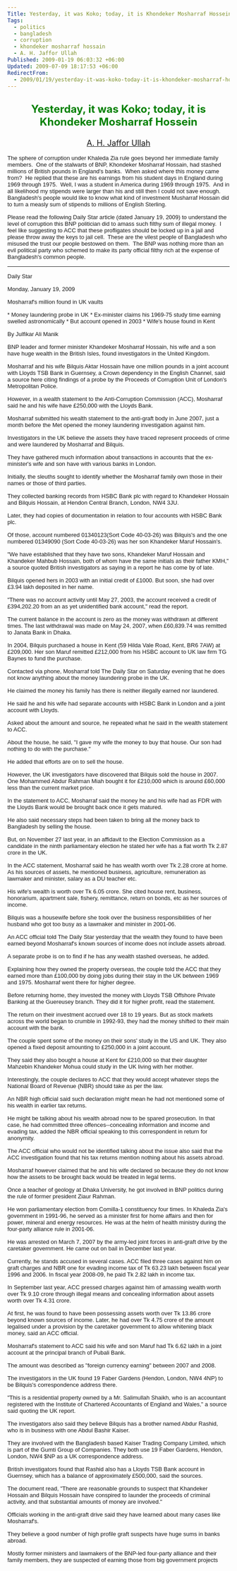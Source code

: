 ```yaml
---
Title: Yesterday, it was Koko; today, it is Khondeker Mosharraf Hossein
Tags:
  - politics
  - bangladesh
  - corruption
  - khondeker mosharraf hossain
  - A. H. Jaffor Ullah
Published: 2009-01-19 06:03:32 +06:00
Updated: 2009-07-09 18:17:53 +06:00
RedirectFrom:
  - 2009/01/19/yesterday-it-was-koko-today-it-is-khondeker-mosharraf-hossein/
---
```



<h2 align="center"><font size="5" color="#008000">Yesterday, it was Koko; today, it is Khondeker Mosharraf Hossein</font></h2>
<h3 align="center"><span style="font-weight: 400"><font size="4" color="#000080"><a href="https://muktomona.com/Articles/jaffor/index.htm">A. H. Jaffor Ullah</a></font></span></h3>
<font size="2" face="Arial">The sphere of corruption under Khaleda Zia rule goes beyond her immediate family members.  One of the stalwarts of BNP, Khondeker Mosharraf Hossain, had stashed millions of British pounds in England's banks.  When asked where this money came from?  He replied that these are his earnings from his student days in England during 1969 through 1975.  Well, I was a student in America during 1969 through 1975.  And in all likelihood my stipends were larger than his and still then I could not save enough.  Bangladesh's people would like to know what kind of investment Musharraf Hossain did to turn a measly sum of stipends to millions of English Sterling.</font>

<font size="2" face="Arial">Please read the following Daily Star article (dated January 19, 2009) to understand the level of corruption this BNP politician did to amass such filthy sum of illegal money.  I feel like suggesting to ACC that these profligates should be locked up in a jail and please throw away the keys to jail cell.  These are the vilest people of Bangladesh who misused the trust our people bestowed on them.  The BNP was nothing more than an evil political party who schemed to make its party official filthy rich at the expense of Bangladesh's common people.
 </font> <hr />

<font size="2" face="Arial">Daily Star</font>

<font size="2" face="Arial">Monday, January 19, 2009 </font>

<font size="2" face="Arial">Mosharraf's million found in UK vaults</font>

<font size="2" face="Arial">* Money laundering probe in UK * Ex-minister claims his 1969-75 study time earning swelled astronomically * But account opened in 2003 * Wife's house found in Kent </font>

<font size="2" face="Arial">By Julfikar Ali Manik</font>

<font size="2" face="Arial">BNP leader and former minister Khandeker Mosharraf Hossain, his wife and a son have huge wealth in the British Isles, found investigators in the United Kingdom.</font>

<font size="2" face="Arial">Mosharraf and his wife Bilquis Aktar Hossain have one million pounds in a joint account with Lloyds TSB Bank in Guernsey, a Crown dependency in the English Channel, said a source here citing findings of a probe by the Proceeds of Corruption Unit of London's Metropolitan Police.</font>

<font size="2" face="Arial">However, in a wealth statement to the Anti-Corruption Commission (ACC), Mosharraf said he and his wife have £250,000 with the Lloyds Bank. </font>

<font size="2" face="Arial">Mosharraf submitted his wealth statement to the anti-graft body in June 2007, just a month before the Met opened the money laundering investigation against him.</font>

<font size="2" face="Arial">Investigators in the UK believe the assets they have traced represent proceeds of crime and were laundered by Mosharraf and Bilquis. </font>

<font size="2" face="Arial">They have gathered much information about transactions in accounts that the ex-minister's wife and son have with various banks in London.</font>

<font size="2" face="Arial">Initially, the sleuths sought to identify whether the Mosharraf family own those in their names or those of third parties.</font>

<font size="2" face="Arial">They collected banking records from HSBC Bank plc with regard to Khandeker Hossain and Bilquis Hossain, at Hendon Central Branch, London, NW4 3JU.</font>

<font size="2" face="Arial">Later, they had copies of documentation in relation to four accounts with HSBC Bank plc. </font>

<font size="2" face="Arial">Of those, account numbered 01340123(Sort Code 40-03-26) was Bilquis's and the one numbered 01349090 (Sort Code 40-03-26) was her son Khandeker Maruf Hossain's.</font>

<font size="2" face="Arial">"We have established that they have two sons, Khandeker Maruf Hossain and Khandeker Mahbub Hossain, both of whom have the same initials as their father KMH," a source quoted British investigators as saying in a report he has come by of late.</font>

<font size="2" face="Arial">Bilquis opened hers in 2003 with an initial credit of £1000. But soon, she had over £3.94 lakh deposited in her name.</font>

<font size="2" face="Arial">"There was no account activity until May 27, 2003, the account received a credit of £394,202.20 from an as yet unidentified bank account," read the report.</font>

<font size="2" face="Arial">The current balance in the account is zero as the money was withdrawn at different times. The last withdrawal was made on May 24, 2007, when £60,839.74 was remitted to Janata Bank in Dhaka.</font>

<font size="2" face="Arial">In 2004, Bilquis purchased a house in Kent (59 Hilda Vale Road, Kent, BR6 7AW) at £209,000. Her son Maruf remitted £212,000 from his HSBC account to UK law firm TG Baynes to fund the purchase. </font>

<font size="2" face="Arial">Contacted via phone, Mosharraf told The Daily Star on Saturday evening that he does not know anything about the money laundering probe in the UK.</font>

<font size="2" face="Arial">He claimed the money his family has there is neither illegally earned nor laundered.</font>

<font size="2" face="Arial">He said he and his wife had separate accounts with HSBC Bank in London and a joint account with Lloyds.</font>

<font size="2" face="Arial">Asked about the amount and source, he repeated what he said in the wealth statement to ACC.</font>

<font size="2" face="Arial">About the house, he said, "I gave my wife the money to buy that house. Our son had nothing to do with the purchase." </font>

<font size="2" face="Arial">He added that efforts are on to sell the house.</font>

<font size="2" face="Arial">However, the UK investigators have discovered that Bilquis sold the house in 2007. One Mohammed Abdur Rahman Miah bought it for £210,000 which is around £60,000 less than the current market price.</font>

<font size="2" face="Arial">In the statement to ACC, Mosharraf said the money he and his wife had as FDR with the Lloyds Bank would be brought back once it gets matured. </font>

<font size="2" face="Arial">He also said necessary steps had been taken to bring all the money back to Bangladesh by selling the house.</font>

<font size="2" face="Arial">But, on November 27 last year, in an affidavit to the Election Commission as a candidate in the ninth parliamentary election he stated her wife has a flat worth Tk 2.87 crore in the UK. </font>

<font size="2" face="Arial">In the ACC statement, Mosharraf said he has wealth worth over Tk 2.28 crore at home. As his sources of assets, he mentioned business, agriculture, remuneration as lawmaker and minister, salary as a DU teacher etc.</font>

<font size="2" face="Arial">His wife's wealth is worth over Tk 6.05 crore. She cited house rent, business, honorarium, apartment sale, fishery, remittance, return on bonds, etc as her sources of income.</font>

<font size="2" face="Arial">Bilquis was a housewife before she took over the business responsibilities of her husband who got too busy as a lawmaker and minister in 2001-06.</font>

<font size="2" face="Arial">An ACC official told The Daily Star yesterday that the wealth they found to have been earned beyond Mosharraf's known sources of income does not include assets abroad. </font>

<font size="2" face="Arial">A separate probe is on to find if he has any wealth stashed overseas, he added. </font>

<font size="2" face="Arial">Explaining how they owned the property overseas, the couple told the ACC that they earned more than £100,000 by doing jobs during their stay in the UK between 1969 and 1975. Mosharraf went there for higher degree.</font>

<font size="2" face="Arial">Before returning home, they invested the money with Lloyds TSB Offshore Private Banking at the Guereusey branch. They did it for higher profit, read the statement.</font>

<font size="2" face="Arial">The return on their investment accrued over 18 to 19 years. But as stock markets across the world began to crumble in 1992-93, they had the money shifted to their main account with the bank.</font>

<font size="2" face="Arial">The couple spent some of the money on their sons' study in the US and UK. They also opened a fixed deposit amounting to £250,000 in a joint account. </font>

<font size="2" face="Arial">They said they also bought a house at Kent for £210,000 so that their daughter Mahzebin Khandeker Mohua could study in the UK living with her mother. </font>

<font size="2" face="Arial">Interestingly, the couple declares to ACC that they would accept whatever steps the National Board of Revenue (NBR) should take as per the law. </font>

<font size="2" face="Arial">An NBR high official said such declaration might mean he had not mentioned some of his wealth in earlier tax returns. </font>

<font size="2" face="Arial">He might be talking about his wealth abroad now to be spared prosecution. In that case, he had committed three offences--concealing information and income and evading tax, added the NBR official speaking to this correspondent in return for anonymity.</font>

<font size="2" face="Arial">The ACC official who would not be identified talking about the issue also said that the ACC investigation found that his tax returns mention nothing about his assets abroad.</font>

<font size="2" face="Arial">Mosharraf however claimed that he and his wife declared so because they do not know how the assets to be brought back would be treated in legal terms.</font>

<font size="2" face="Arial">Once a teacher of geology at Dhaka University, he got involved in BNP politics during the rule of former president Ziaur Rahman.</font>

<font size="2" face="Arial">He won parliamentary election from Comilla-1 constituency four times. In Khaleda Zia's government in 1991-96, he served as a minister first for home affairs and then for power, mineral and energy resources. He was at the helm of health ministry during the four-party alliance rule in 2001-06.</font>

<font size="2" face="Arial">He was arrested on March 7, 2007 by the army-led joint forces in anti-graft drive by the caretaker government. He came out on bail in December last year.</font>

<font size="2" face="Arial">Currently, he stands accused in several cases. ACC filed three cases against him on graft charges and NBR one for evading income tax of Tk 63.23 lakh between fiscal year 1996 and 2006. In fiscal year 2008-09, he paid Tk 2.82 lakh in income tax.</font>

<font size="2" face="Arial">In September last year, ACC pressed charges against him of amassing wealth worth over Tk 9.10 crore through illegal means and concealing information about assets worth over Tk 4.31 crore.</font>

<font size="2" face="Arial">At first, he was found to have been possessing assets worth over Tk 13.86 crore beyond known sources of income. Later, he had over Tk 4.75 crore of the amount legalised under a provision by the caretaker government to allow whitening black money, said an ACC official. </font>

<font size="2" face="Arial">Mosharraf's statement to ACC said his wife and son Maruf had Tk 6.62 lakh in a joint account at the principal branch of Pubali Bank.</font>

<font size="2" face="Arial">The amount was described as "foreign currency earning" between 2007 and 2008. </font>

<font size="2" face="Arial">The investigators in the UK found 19 Faber Gardens (Hendon, London, NW4 4NP) to be Bilquis's correspondence address there.</font>

<font size="2" face="Arial">"This is a residential property owned by a Mr. Salimullah Shaikh, who is an accountant registered with the Institute of Chartered Accountants of England and Wales," a source said quoting the UK report.</font>

<font size="2" face="Arial">The investigators also said they believe Bilquis has a brother named Abdur Rashid, who is in business with one Abdul Bashir Kaiser.</font>

<font size="2" face="Arial">They are involved with the Bangladesh based Kaiser Trading Company Limited, which is part of the Gumti Group of Companies. They both use 19 Faber Gardens, Hendon, London, NW4 $NP as a UK correspondence address.</font>

<font size="2" face="Arial">British investigators found that Rashid also has a Lloyds TSB Bank account in Guernsey, which has a balance of approximately £500,000, said the sources.</font>

<font size="2" face="Arial">The document read, "There are reasonable grounds to suspect that Khandeker Hossain and Bilquis Hossain have conspired to launder the proceeds of criminal activity, and that substantial amounts of money are involved."</font>

<font size="2" face="Arial">Officials working in the anti-graft drive said they have learned about many cases like Mosharraf's. </font>

<font size="2" face="Arial">They believe a good number of high profile graft suspects have huge sums in banks abroad. </font>

<font size="2" face="Arial">Mostly former ministers and lawmakers of the BNP-led four-party alliance and their family members, they are suspected of earning those from big government projects</font>
